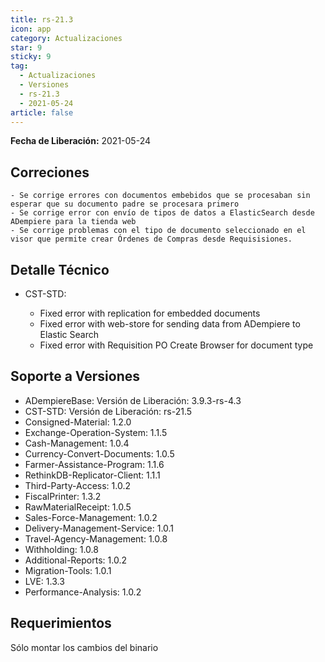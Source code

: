 ```yaml
---
title: rs-21.3
icon: app
category: Actualizaciones
star: 9
sticky: 9
tag:
  - Actualizaciones
  - Versiones
  - rs-21.3
  - 2021-05-24
article: false
---
```


**Fecha de Liberación:** 2021-05-24

## Correciones

    - Se corrige errores con documentos embebidos que se procesaban sin esperar que su documento padre se procesara primero
    - Se corrige error con envío de tipos de datos a ElasticSearch desde ADempiere para la tienda web
    - Se corrige problemas con el tipo de documento seleccionado en el visor que permite crear Órdenes de Compras desde Requisisiones.

## Detalle Técnico

- CST-STD:

  - Fixed error with replication for embedded documents
  - Fixed error with web-store for sending data from ADempiere to Elastic Search
  - Fixed error with Requisition PO Create Browser for document type

## Soporte a Versiones

- ADempiereBase: Versión de Liberación: 3.9.3-rs-4.3
- CST-STD: Versión de Liberación: rs-21.5
- Consigned-Material: 1.2.0
- Exchange-Operation-System: 1.1.5
- Cash-Management: 1.0.4
- Currency-Convert-Documents: 1.0.5
- Farmer-Assistance-Program: 1.1.6
- RethinkDB-Replicator-Client: 1.1.1
- Third-Party-Access: 1.0.2
- FiscalPrinter: 1.3.2
- RawMaterialReceipt: 1.0.5
- Sales-Force-Management: 1.0.2
- Delivery-Management-Service: 1.0.1
- Travel-Agency-Management: 1.0.8
- Withholding: 1.0.8
- Additional-Reports: 1.0.2
- Migration-Tools: 1.0.1
- LVE: 1.3.3
- Performance-Analysis: 1.0.2

## Requerimientos

Sólo montar los cambios del binario
